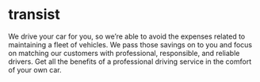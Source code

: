 # transist
We drive your car for you, so we’re able to avoid the expenses related to maintaining a fleet of vehicles. We pass those savings on to you and focus on matching our customers with professional, responsible, and reliable drivers. Get all the benefits of a professional driving service in the comfort of your own car.
